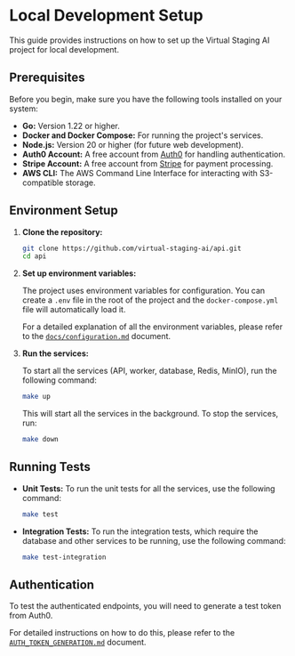# Local Development Setup

This guide provides instructions on how to set up the Virtual Staging AI project for local development.

## Prerequisites

Before you begin, make sure you have the following tools installed on your system:

-   **Go:** Version 1.22 or higher.
-   **Docker and Docker Compose:** For running the project's services.
-   **Node.js:** Version 20 or higher (for future web development).
-   **Auth0 Account:** A free account from [Auth0](https://auth0.com/) for handling authentication.
-   **Stripe Account:** A free account from [Stripe](https://stripe.com/) for payment processing.
-   **AWS CLI:** The AWS Command Line Interface for interacting with S3-compatible storage.

## Environment Setup

1.  **Clone the repository:**

    ```bash
    git clone https://github.com/virtual-staging-ai/api.git
    cd api
    ```

2.  **Set up environment variables:**

    The project uses environment variables for configuration. You can create a `.env` file in the root of the project and the `docker-compose.yml` file will automatically load it.

    For a detailed explanation of all the environment variables, please refer to the [`docs/configuration.md`](configuration.md) document.

3.  **Run the services:**

    To start all the services (API, worker, database, Redis, MinIO), run the following command:

    ```bash
    make up
    ```

    This will start all the services in the background. To stop the services, run:

    ```bash
    make down
    ```

## Running Tests

-   **Unit Tests:** To run the unit tests for all the services, use the following command:

    ```bash
    make test
    ```

-   **Integration Tests:** To run the integration tests, which require the database and other services to be running, use the following command:

    ```bash
    make test-integration
    ```

## Authentication

To test the authenticated endpoints, you will need to generate a test token from Auth0.

For detailed instructions on how to do this, please refer to the [`AUTH_TOKEN_GENERATION.md`](../AUTH_TOKEN_GENERATION.md) document.

